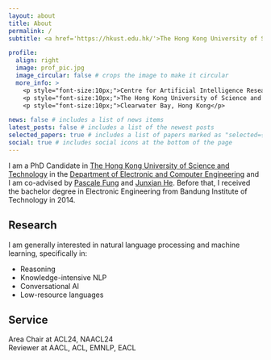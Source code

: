 ```yaml
---
layout: about
title: About
permalink: /
subtitle: <a href='https://hkust.edu.hk/'>The Hong Kong University of Science and Technology</a>

profile:
  align: right
  image: prof_pic.jpg
  image_circular: false # crops the image to make it circular
  more_info: >
    <p style="font-size:10px;">Centre for Artificial Intelligence Research (CAiRE)</p>
    <p style="font-size:10px;">The Hong Kong University of Science and Technology</p>
    <p style="font-size:10px;">Clearwater Bay, Hong Kong</p>

news: false # includes a list of news items
latest_posts: false # includes a list of the newest posts
selected_papers: true # includes a list of papers marked as "selected={true}"
social: true # includes social icons at the bottom of the page
---
```



I am a PhD Candidate in [The Hong Kong University of Science and Technology](https://hkust.edu.hk/) in the [Department of Electronic and Computer Engineering](https://ece.hkust.edu.hk/) and I am co-advised by [Pascale Fung](https://facultyprofiles.hkust.edu.hk/profiles.php?profile=pascale-fung-pascale) and [Junxian He](https://jxhe.github.io/). Before that, I received the bachelor degree in Electronic Engineering from Bandung Institute of Technology in 2014.

## Research

I am generally interested in natural language processing and machine learning, specifically in:
- Reasoning
- Knowledge-intensive NLP
- Conversational Al
- Low-resource languages

## Service

<p>Area Chair at ACL24, NAACL24<br>Reviewer at AACL, ACL, EMNLP, EACL</p>


<!-- Write your biography here. Tell the world about yourself. Link to your favorite [subreddit](http://reddit.com). You can put a picture in, too. The code is already in, just name your picture `prof_pic.jpg` and put it in the `img/` folder.

Put your address / P.O. box / other info right below your picture. You can also disable any of these elements by editing `profile` property of the YAML header of your `_pages/about.md`. Edit `_bibliography/papers.bib` and Jekyll will render your [publications page](/al-folio/publications/) automatically.

Link to your social media connections, too. This theme is set up to use [Font Awesome icons](https://fontawesome.com/) and [Academicons](https://jpswalsh.github.io/academicons/), like the ones below. Add your Facebook, Twitter, LinkedIn, Google Scholar, or just disable all of them.
 -->